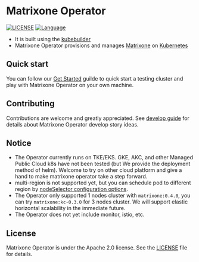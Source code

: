 # Matrixone Operator

[![LICENSE](https://img.shields.io/badge/License-Apache%202.0-blue.svg)](LICENSE)
[![Language](https://img.shields.io/badge/Language-Go-blue.svg)](https://golang.org/)

- It is built using the [kubebuilder](https://book.kubebuilder.io/)
- Matrixone Operator provisions and manages [Matrixone](https://github.com/matrixorigin/matrixone) on [Kubernetes](https://kubernetes.io/)

## Quick start

You can follow our [Get Started](./docs/getting_started.md) guilde to quick start a testing cluster and play with Matrixone Operator on your own machine.

## Contributing

Contributions are welcome and greatly appreciated. See [develop guide](./docs/dev_guide.md) for details about Matrixone Operator develop story ideas.

## Notice
- The Operator currently runs on TKE/EKS. GKE, AKC, and other Managed Public Cloud k8s have not been tested (but We provide the deployment method of helm). Welcome to try on other cloud platform and give a hand to make matrixone operator take a step forward. 
- multi-region is not supported yet, but you can schedule pod to different region by [nodeSelector configuration options](https://github.com/matrixorigin/matrixone-operator/blob/main/docs/api.md#nodeselector). 
- The Operator only supported 1 nodes cluster with `matrixone:0.4.0`, you can try `matrixone:kc-0.3.0` for 3 nodes cluster. We will support elastic horizontal scalability in the immediate future. 
- The Operator does not yet include monitor, istio, etc. 

## License

Matrixone Operator is under the Apache 2.0 license. See the [LICENSE](./LICENSE) file for details.
